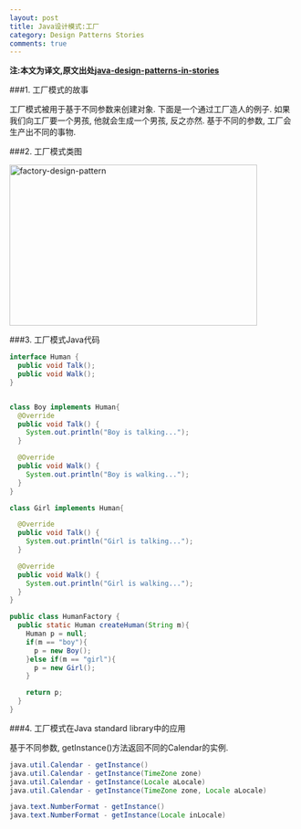 ```yaml
---
layout: post
title: Java设计模式:工厂
category: Design Patterns Stories
comments: true
---
```


**注:本文为译文,原文出处[java-design-patterns-in-stories](http://www.programcreek.com/java-design-patterns-in-stories/)**

###1. 工厂模式的故事

工厂模式被用于基于不同参数来创建对象. 下面是一个通过工厂造人的例子. 如果我们向工厂要一个男孩, 他就会生成一个男孩, 反之亦然. 基于不同的参数, 工厂会生产出不同的事物.



###2. 工厂模式类图

<img src="http://www.programcreek.com/wp-content/uploads/2013/02/factory-design-pattern.png" alt="factory-design-pattern" width="434" height="282" class="alignleft size-full wp-image-7763">

###3. 工厂模式Java代码

``` java
interface Human {
  public void Talk();
  public void Walk();
}


class Boy implements Human{
  @Override
  public void Talk() {
    System.out.println("Boy is talking...");
  }

  @Override
  public void Walk() {
    System.out.println("Boy is walking...");
  }
}

class Girl implements Human{

  @Override
  public void Talk() {
    System.out.println("Girl is talking...");
  }

  @Override
  public void Walk() {
    System.out.println("Girl is walking...");
  }
}

public class HumanFactory {
  public static Human createHuman(String m){
    Human p = null;
    if(m == "boy"){
      p = new Boy();
    }else if(m == "girl"){
      p = new Girl();
    }

    return p;
  }
}
```

###4. 工厂模式在Java standard library中的应用

基于不同参数, getInstance()方法返回不同的Calendar的实例.

``` java
java.util.Calendar - getInstance()
java.util.Calendar - getInstance(TimeZone zone)
java.util.Calendar - getInstance(Locale aLocale)
java.util.Calendar - getInstance(TimeZone zone, Locale aLocale)

java.text.NumberFormat - getInstance()
java.text.NumberFormat - getInstance(Locale inLocale)
```
